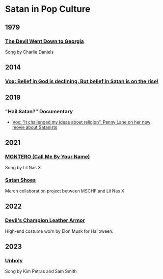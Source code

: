 # Satan in Pop Culture

## 1979

### [The Devil Went Down to Georgia](./the-devil-went-down-to-georgia.md)

Song by Charlie Daniels

## 2014

### [Vox: Belief in God is declining. But belief in Satan is on the rise!](https://www.vox.com/2014/7/3/5864861/belief-in-god-is-declining-but-belief-in-satan-is-on-the-rise)

## 2019

### "Hail Satan?" Documentary

* [Vox: “It challenged my ideas about religion”: Penny Lane on her new movie about Satanists](https://www.vox.com/culture/2019/4/16/18311449/hail-satan-penny-lane-interview-review-satanic-temple)

## 2021

### [MONTERO (Call Me By Your Name)](./montero.md)

Song by Lil Nas X

### [Satan Shoes](./satan-shoes.md)

Merch collaboration project between MSCHF and Lil Nas X

## 2022

### [Devil's Champion Leather Armor](./devil-armor.md)

High-end costume worn by Elon Musk for Halloween. 

## 2023

### [Unholy](./unholy.md)

Song by Kim Petras and Sam Smith
